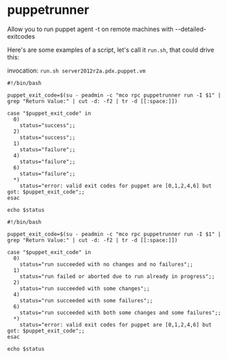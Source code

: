puppetrunner
=======

Allow you to run puppet agent -t on remote machines with --detailed-exitcodes

Here's are some examples of a script, let's call it `run.sh`, that could drive this:

invocation: `run.sh server2012r2a.pdx.puppet.vm`

```
#!/bin/bash

puppet_exit_code=$(su - peadmin -c "mco rpc puppetrunner run -I $1" | grep "Return Value:" | cut -d: -f2 | tr -d [[:space:]])

case "$puppet_exit_code" in
  0)
    status="success";;
  2)
    status="success";;
  1)
    status="failure";;
  4)
    status="failure";;
  6)
    status="failure";;
  *)
    status="error: valid exit codes for puppet are [0,1,2,4,6] but got: $puppet_exit_code";;
esac

echo $status
```

```
#!/bin/bash

puppet_exit_code=$(su - peadmin -c "mco rpc puppetrunner run -I $1" | grep "Return Value:" | cut -d: -f2 | tr -d [[:space:]])

case "$puppet_exit_code" in
  0)
    status="run succeeded with no changes and no failures";;
  1)
    status="run failed or aborted due to run already in progress";;
  2)
    status="run succeeded with some changes";;
  4)
    status="run succeeded with some failures";;
  6)
    status="run succeeded with both some changes and some failures";;
  *)
    status="error: valid exit codes for puppet are [0,1,2,4,6] but got: $puppet_exit_code";;
esac

echo $status
```
